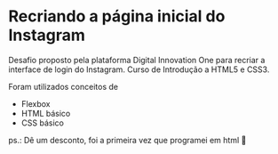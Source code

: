 <h1>Recriando a página inicial do Instagram</h1>

Desafio proposto pela plataforma Digital Innovation One para recriar a interface de login do Instagram. Curso de Introdução a HTML5 e CSS3.

Foram utilizados conceitos de 

- Flexbox
- HTML básico 
- CSS básico



ps.: Dê um desconto, foi a primeira vez que programei em html 😬

